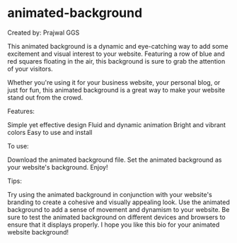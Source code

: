 # animated-background
Created by: Prajwal GGS

This animated background is a dynamic and eye-catching way to add some excitement and visual interest to your website. Featuring a row of blue and red squares floating in the air, this background is sure to grab the attention of your visitors.

Whether you're using it for your business website, your personal blog, or just for fun, this animated background is a great way to make your website stand out from the crowd.

Features:

Simple yet effective design
Fluid and dynamic animation
Bright and vibrant colors
Easy to use and install

To use:

Download the animated background file.
Set the animated background as your website's background.
Enjoy!

Tips:

Try using the animated background in conjunction with your website's branding to create a cohesive and visually appealing look.
Use the animated background to add a sense of movement and dynamism to your website.
Be sure to test the animated background on different devices and browsers to ensure that it displays properly.
I hope you like this bio for your animated website background!
